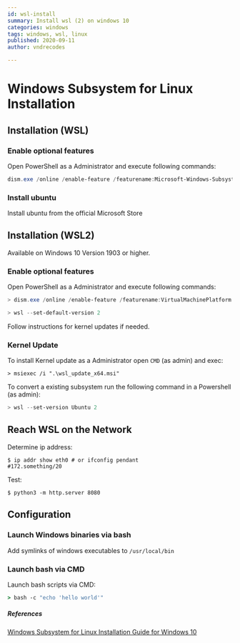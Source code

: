```yaml
---
id: wsl-install
summary: Install wsl (2) on windows 10
categories: windows
tags: windows, wsl, linux
published: 2020-09-11
author: vndrecodes

---
```


# Windows Subsystem for Linux Installation

## Installation (WSL)

### Enable optional features

Open PowerShell as a Administrator and execute following commands:

```powershell
dism.exe /online /enable-feature /featurename:Microsoft-Windows-Subsystem-Linux /all /norestart
```

### Install ubuntu

Install ubuntu from the official Microsoft Store

## Installation (WSL2)
Available on Windows 10 Version 1903 or higher.

### Enable optional features

Open PowerShell as a Administrator and execute following commands:

```powershell
> dism.exe /online /enable-feature /featurename:VirtualMachinePlatform /all /norestart

> wsl --set-default-version 2
```

Follow instructions for kernel updates if needed.

### Kernel Update
To install Kernel update as a Administrator open `CMD` (as admin) and exec:
```shell
> msiexec /i ".\wsl_update_x64.msi"
```

To convert a existing subsystem run the following command in a Powershell (as admin):
```powershell
> wsl --set-version Ubuntu 2
```

## Reach WSL on the Network
Determine ip address:
```shell
$ ip addr show eth0 # or ifconfig pendant
#172.something/20
```

Test:
```shell
$ python3 -m http.server 8080
```

## Configuration
### Launch Windows binaries via bash
Add symlinks of windows executables to `/usr/local/bin`

### Launch bash via CMD
Launch bash scripts via CMD:
```cmd
> bash -c "echo 'hello world'"
```


##### References
[Windows Subsystem for Linux Installation Guide for Windows 10][1]

[1]: https://docs.microsoft.com/en-us/windows/wsl/install-win10
